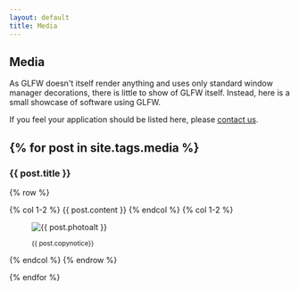 ```yaml
---
layout: default
title: Media
---
```


## Media

As GLFW doesn't itself render anything and uses only standard window manager
decorations, there is little to show of GLFW itself.  Instead, here is a small
showcase of software using GLFW.

If you feel your application should be listed here, please
[contact us](community.html).

{% for post in site.tags.media %}
---

### {{ post.title }}

{% row %}

{% col 1-2 %}
{{ post.content }}
{% endcol %}
{% col 1-2 %}
<figure>
<img alt="{{ post.photoalt }}" src="{{ post.photourl }}">
<figcaption>
<p>
<small>
{{ post.copynotice}}
</small>
</p>
</figcaption>
</figure>
{% endcol %}
{% endrow %}

{% endfor %}
